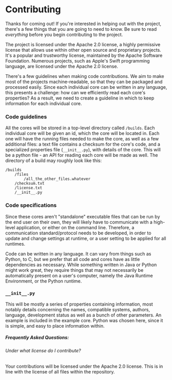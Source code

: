 # Contributing

Thanks for coming out! If you're interested in helping out with the project, there's a few things that you are going to need to know. Be sure to read *everything* before you begin contributing to the project. 

The project is licensed under the Apache 2.0 license, a highly permissive license that allows use within other open source and proprietary projects. It's a popular and trustworthy license, maintained by the Apache Software Foundation. Numerous projects, such as Apple's Swift programming language, are licensed under the Apache 2.0 license.

There's a few guidelines when making code contributions. We aim to make most of the projects machine-readable, so that they can be packaged and processed easily. Since each individual core can be written in any language, this presents a challenge: how can we efficiently read each core's properties? As a result, we need to create a guideline in which to keep information for each individual core.

### Code guidelines

All the cores will be stored in a top-level directory called `/builds`. Each individual core will be given an id, which the core will be located in. Each one will have the running files needed to make the core, as well as a few additional files: a text file contains a checksum for the core's code, and a specialized properties file (`__init__.py`), with details of the core. This will be a python file - an API for reading each core will be made as well. The directory of a build may roughly look like this:

    /builds
    	/files
    		/all_the_other_files.whatever
        /checksum.txt
        /license.txt
        /__init__.py
        
### Code specifications

Since these cores aren't "standalone" executable files that can be run by the end user on their own, they will likely have to communicate with a high-level application, or either on the command line. Therefore, a communication standard/protocol needs to be developed, in order to update and change settings at runtime, or a user setting to be applied for all runtimes.

Code can be written in any language. It can vary from things such as Python, to C, but we prefer that all code and cores have as little dependencies as necessary. While something written in Java or Python might work great, they require things that may not necessarily be automatically present on a user's computer, namely the Java Runtime Environment, or the Python runtime. 


### `__init__.py`

This will be mostly a series of properties containing information, most notably details concerning the names, compatible systems, authors, language, development status as well as a bunch of other parameters. An example is included in the example core. Python was chosen here, since it is simple, and easy to place information within.



##### Frequently Asked Questions:

###### Under what license do I contribute?
Your contributions will be licensed under the Apache 2.0 license. This is in line with the license of all files within the repository.
